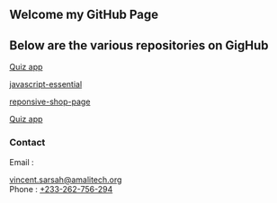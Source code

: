 ## Welcome my GitHub Page
## Below are the various repositories on GigHub

[Quiz app](https://github.com/Vincentsarsah/quiz-app)
<br/>

[javascript-essential](https://github.com/Vincentsarsah/javascript-essential-final)
<br/>

[reponsive-shop-page](https://github.com/Vincentsarsah/reponsive-shop-page)
<br/>

[Quiz app](https://github.com/Vincentsarsah/quiz-app)
<br/>



### Contact

Email :

 [vincent.sarsah@amalitech.org]()
 <br/>
 Phone :
 [+233-262-756-294]() 

